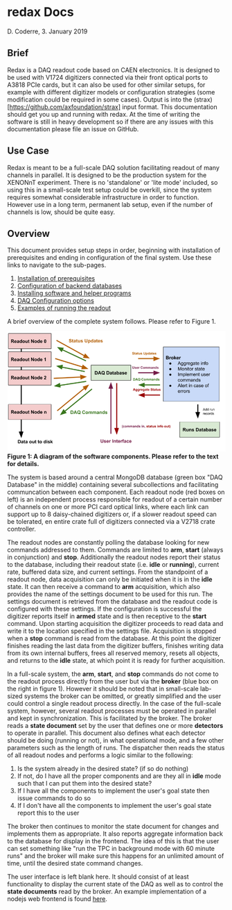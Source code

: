 # redax Docs
D. Coderre, 3. January 2019

## Brief

Redax is a DAQ readout code based on CAEN electronics. It is designed to be used with V1724 digitizers
connected via their front optical ports to A3818 PCIe cards, but it can also be used for other similar
setups, for example with different digitizer models or configuration strategies (some modification 
could be required in some cases). Output is into the (strax)[https://github.com/axfoundation/strax] 
input format. This documentation should get you up and running with redax. At the 
time of writing the software is still in heavy development so if there are any issues with this 
documentation please file an issue on GitHub.

## Use Case

Redax is meant to be a full-scale DAQ solution facilitating readout of many channels in parallel. It is 
designed to be the production system for the XENONnT experiment. There is no 'standalone' or 'lite mode' 
included, so using this in a small-scale test setup could be overkill, since the system requires somewhat 
considerable infrastructure in order to function. However use in a long term, permanent lab setup, even 
if the number of channels is low, should be quite easy.

## Overview

This document provides setup steps in order, beginning with installation of prerequisites and ending in 
configuration of the final system. Use these links to navigate to the sub-pages.

  1. [Installation of prerequisites](prerequisites.md)
  2. [Configuration of backend databases](databases.md)
  3. [Installing software and helper programs](installation.md)
  4. [DAQ Configuration options](daq_options.md)
  5. [Examples of running the readout](how_to_run.md)
  
A brief overview of the complete system follows. Please refer to Figure 1.

<img src="figures/daq_software_overview.png" width="600">
<strong>Figure 1: A diagram of the software components. Please refer to the text for details.</strong>
<br>

The system is based around a central MongoDB database (green box "DAQ Database" in the middle) containing several
subcollections and facilitating communcation between each component. Each readout node (red boxes on left) is 
an independent process responsible for readout of a certain number of channels on one or more PCI card optical links, 
where each link can support up to 8 daisy-chained digitizers or, if a slower readout speed can be tolerated, en 
entire crate full of digitizers connected via a V2718 crate controller. 

The readout nodes are constantly polling the database looking for new commands addressed to them. Commands are 
limited to **arm**, **start** (always in conjunction) and **stop**. Additionally the readout nodes report their
status to the database, including their readout state (i.e. **idle** or **running**), current rate, buffered data 
size, and current settings. From the standpoint of a readout node, data acquisition can only be initiated when it 
is in the **idle** state. It can then receive a command to **arm** acquisition, which also provides the name of the
settings document to be used for this run. The settings document is retrieved from the database and the readout code is
configured with these settings. If the configuration is successful the digitizer reports itself in **armed** state and 
is then receptive to the **start** command. Upon starting acquisition the digitizer proceeds to read data and write
it to the location specified in the settings file. Acquisition is stopped when a **stop** command is read from the 
database. At this point the digitizer finishes reading the last data from the digitizer buffers, finishes writing data
from its own internal buffers, frees all reserved memory, resets all objects, and returns to the **idle** state, 
at which point it is ready for further acquisition.

In a full-scale system, the **arm**, **start**, and **stop** commands do not come to the readout process
directly from the user but via the **broker** (blue box on the right in figure 1). However it should be noted 
that in small-scale lab-sized systems the broker can be omitted, or greatly simplified and the user could control a 
single readout process directly. In the case of the full-scale system, however, several readout processes must be operated
in parallel and kept in synchronization. This is facilitated by the broker. The broker reads a **state document** set by
the user that defines one or more **detectors** to operate in parallel. This document also defines what each detector should
be doing (running or not), in what operational mode, and a few other parameters such as the length of runs. The dispatcher
then reads the status of all readout nodes and performs a logic similar to the following:

  1. Is the system already in the desired state? (if so do nothing)
  2. If not, do I have all the proper components and are they all in **idle** mode such that I can put them into the desired state?
  3. If I have all the components to implement the user's goal state then issue commands to do so
  4. If I don't have all the components to implement the user's goal state report this to the user

The broker then continues to monitor the state document for changes and implements them as appropriate. It also reports 
aggregate information back to the database for display in the frontend. The idea of this is that the user can set something
like "run the TPC in background mode with 60 minute runs" and the broker will make sure this happens for an unlimited
amount of time, until the desired state command changes.

The user interface is left blank here. It should consist of at least functionality to display the current state of the 
DAQ as well as to control the **state documents** read by the broker. An example implementation of a nodejs web frontend
is found [here](https://github.com/coderdj/nodiaq). 

